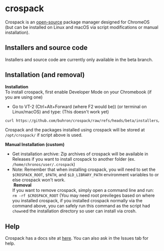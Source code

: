 # crospack
Crospack is an [open-source](https://github.com/buhron/crospack/#) package manager designed for ChromeOS (but can be installed on Linux and macOS via script modifications or manual installation).
## Installers and source code          
Installers and source code are currently only available in the beta branch.
## Installation (and removal)
**Installation**<br>
To install crospack, first enable Developer Mode on your Chromebook (if you are using one)
* Go to VT-2 (Ctrl+Alt+Forward (where F2 would be)) (or terminal on Linux/macOS) and type:
(This doesn't work yet)
```sh
curl https://github.com/buhron/crospack/raw/refs/heads/beta/installers/install-x86_64.sh | sudo bash
```
Crospack and the packages installed using crospack will be stored at `/opt/crospack/` if script above is used.<br>

**Manual Installation (custom)**<br>
* Get installation archive: Zip archives of crospack will be available in Releases if you want to install crospack to another folder (ex. `/home/chronos/user/.crospack`)
* Note: Remember that when installing crospack, you will need to set the `$CROSPACK_ROOT`, `$PATH`, and `$LD_LIBRARY_PATH` environment variables to or else crospack won't work.<br>
​​​
**Removal**<br>
If you want to remove crospack, simply open a command line and run: `rm -rf $CROSPACK_ROOT` (You may need root previleges based on where you installed crospack, if you installed crospack normally via the command above, you can safely run this command as the script had `chown`ed the installation directory so user can install via crosh.

## Help
Crospack has a docs site at [here](https://buhron.github.io/crospack/doc/welcome/). You can also ask in the Issues tab for help.<br>
